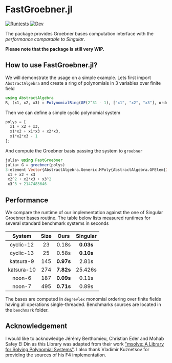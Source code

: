 # FastGroebner.jl

[![Runtests](https://github.com/sumiya11/FastGroebner.jl/actions/workflows/Runtests.yml/badge.svg)](https://github.com/sumiya11/FastGroebner.jl/actions/workflows/Runtests.yml)
[![Dev](https://img.shields.io/badge/docs-dev-blue.svg)](https://sumiya11.github.io/FastGroebner.jl/dev)


The package provides Groebner bases computation interface with the *performance
comparable to Singular*.

**Please note that the package is still very WIP.**

## How to use FastGroebner.jl?

We will demonstrate the usage on a simple example. Lets first import `AbstractAlgebra`
and create a ring of polynomials in 3 variables over finite field

```julia
using AbstractAlgebra
R, (x1, x2, x3) = PolynomialRing(GF(2^31 - 1), ["x1", "x2", "x3"], ordering=:degrevlex);
```

Then we can define a simple cyclic polynomial system

```julia
polys = [
  x1 + x2 + x3,
  x1*x2 + x1*x3 + x2*x3,
  x1*x2*x3 - 1
];
```

And compute the Groebner basis passing the system to `groebner`


```julia
julia> using FastGroebner
julia> G = groebner(polys)
3-element Vector{AbstractAlgebra.Generic.MPoly{AbstractAlgebra.GFElem{Int64}}}:  
 x1 + x2 + x3
 x2^2 + x2*x3 + x3^2
 x3^3 + 2147483646
```

## Performance

We compare the runtime of our implementation against the one of Singular Groebner bases routine. The table below lists measured runtimes for several standard benchmark systems in seconds

|   System    | Size  | Ours    | Singular |
| :---:       | :---: |  :----: |  :---:   |
| cyclic-12   |  23   |  0.18s  | **0.03s**    |
| cyclic-13   |  25   |  0.58s  | **0.10s**    |
| katsura-9   |  145   |  **0.97s**  | 2.81s    |
| katsura-10  |  274   |  **7.82s**  | 25.426s    |
| noon-6      |  187   |  **0.09s**  | 0.11s    |
| noon-7      |  495   |  **0.71s**  | 0.89s    |

The bases are computed in `degrevlex` monomial ordering over finite fields having all operations single-threaded. Benchmarks sources are located in the `benchmark` folder.

## Acknowledgement

I would like to acknowledge Jérémy Berthomieu, Christian Eder and Mohab Safey El Din as this Library was adapted from their work ["msolve: A Library for Solving Polynomial Systems"](https://arxiv.org/abs/2104.03572). I also thank Vladimir Kuznetsov for providing the sources of his F4 implementation.
